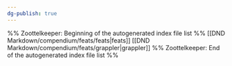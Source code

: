 ```yaml
---
dg-publish: true
---
```

%% Zoottelkeeper: Beginning of the autogenerated index file list  %%
 [[DND Markdown/compendium/feats/feats|feats]]
 [[DND Markdown/compendium/feats/grappler|grappler]]
%% Zoottelkeeper: End of the autogenerated index file list  %%

